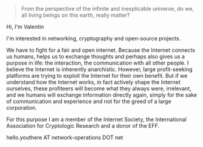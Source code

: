 <!--
From the perspective of the infinite and inexplicable universe, do we, all living beings on this earth, really matter?
I don't think so.
-->
 > From the perspective of the infinite and inexplicable universe, do we, all living beings on this earth, really matter?


Hi, I'm Valentin 

I'm interested in networking, cryptography and open-source projects.

We have to fight for a fair and open internet. Because the Internet connects us humans, helps us to exchange thoughts and perhaps also gives us a purpose in life: the interaction, the communication with all other people. 
I believe the Internet is inherently anarchistic. However, large profit-seeking platforms are trying to exploit the Internet for their own benefit. But if we understand how the Internet works, in fact actively shape the Internet ourselves, these profiteers will become what they always were, irrelevant, and we humans will exchange information directly again, simply for the sake of communication and experience and not for the greed of a large corporation.

For this purpose I am a member of the Internet Society, the International Association for Cryptologic Research and a donor of the EFF.

hello.youthere AT network-operations DOT net


